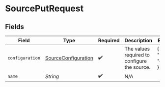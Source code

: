 # SourcePutRequest


## Fields

| Field                                                             | Type                                                              | Required                                                          | Description                                                       | Example                                                           |
| ----------------------------------------------------------------- | ----------------------------------------------------------------- | ----------------------------------------------------------------- | ----------------------------------------------------------------- | ----------------------------------------------------------------- |
| `configuration`                                                   | [SourceConfiguration](../../models/shared/SourceConfiguration.md) | :heavy_check_mark:                                                | The values required to configure the source.                      | {<br/>"user": "charles"<br/>}                                     |
| `name`                                                            | *String*                                                          | :heavy_check_mark:                                                | N/A                                                               |                                                                   |
